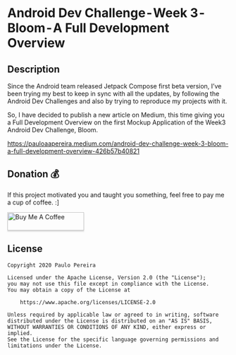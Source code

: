 # Android Dev Challenge - Week 3 - Bloom - A Full Development Overview

## Description
Since the Android team released Jetpack Compose first beta version, I’ve been trying my best to keep in sync with all the updates, by following the Android Dev Challenges and also by trying to reproduce my projects with it.

So, I have decided to publish a new article on Medium, this time giving you a Full Development Overview on the first Mockup Application of the Week3 Android Dev Challenge, Bloom.

https://pauloaapereira.medium.com/android-dev-challenge-week-3-bloom-a-full-development-overview-426b57b40821

## Donation 💰
If this project motivated you and taught you something, feel free to pay me a cup of coffee. :]

<a href="https://www.buymeacoffee.com/ppereira" target="_blank"><img src="https://www.buymeacoffee.com/assets/img/custom_images/yellow_img.png" alt="Buy Me A Coffee" style="height: 41px !important;width: 174px !important;box-shadow: 0px 3px 2px 0px rgba(190, 190, 190, 0.5) !important;-webkit-box-shadow: 0px 3px 2px 0px rgba(190, 190, 190, 0.5) !important;" ></a>

## License
```
Copyright 2020 Paulo Pereira

Licensed under the Apache License, Version 2.0 (the "License");
you may not use this file except in compliance with the License.
You may obtain a copy of the License at

    https://www.apache.org/licenses/LICENSE-2.0

Unless required by applicable law or agreed to in writing, software
distributed under the License is distributed on an "AS IS" BASIS,
WITHOUT WARRANTIES OR CONDITIONS OF ANY KIND, either express or implied.
See the License for the specific language governing permissions and
limitations under the License.
```
